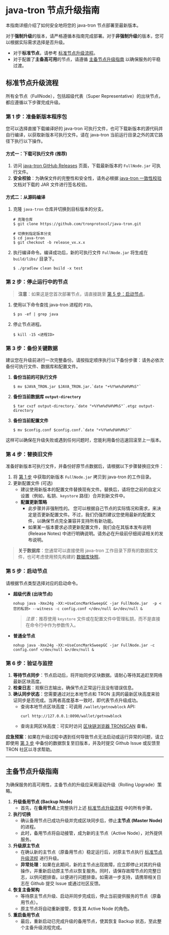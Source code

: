 # java-tron 节点升级指南

本指南详细介绍了如何安全地将您的 java-tron 节点部署至最新版本。

对于**强制升级**的版本，请严格遵循本指南完成部署。对于**非强制升级**的版本，您可以根据实际需求选择是否升级。

  * 对于**标准节点**，请参考 [标准节点升级流程](#standard_process)。
  * 对于配置了**主备高可用**的节点，请遵循 [主备节点升级指南](#primary/backup_upgrade) 以确保服务的平稳过渡。

<a id="standard_process"></a> 
## 标准节点升级流程

所有全节点（FullNode），包括超级代表（Super Representative）的出块节点，都应遵循以下步骤完成升级。

<a id="step1"></a> 
### 第 1 步：准备新版本程序包

您可以选择直接下载编译好的 java-tron 可执行文件，也可下载新版本的源代码并自行编译，以获取新版本可执行文件。请在 java-tron 当前运行目录之外的其它路径下执行以下操作。

#### 方式一：下载可执行文件 (推荐)

1.  访问 [java-tron GitHub Releases](https://github.com/tronprotocol/java-tron/releases) 页面，下载最新版本的 `FullNode.jar` 可执行文件。
2.  **安全校验**：为确保文件的完整性和安全性，请务必根据 [java-tron 一致性校验](https://tronprotocol.github.io/documentation-zh/releases/signature_verification/) 文档对下载的 JAR 文件进行签名校验。

#### 方式二：从源码编译

1.  克隆 `java-tron` 仓库并切换到目标版本的分支。
    ```
    # 克隆仓库
    $ git clone https://github.com/tronprotocol/java-tron.git

    # 切换到指定版本分支
    $ cd java-tron
    $ git checkout -b release_vx.x.x
    ```
2.  执行编译命令。编译成功后，新的可执行文件 `FullNode.jar` 将生成在 `build/libs/` 目录下。
    ```
    $ ./gradlew clean build -x test
    ```

### 第 2 步：停止运行中的节点

> **注意**：如果这是您首次部署节点，请直接跳至 [第 5 步：启动节点](#step5)。

1.  使用以下命令查找 java-tron 进程的 `PID`。
    ```
    $ ps -ef | grep java
    ```
2.  停止节点进程。
    ```
    $ kill -15 <进程ID>
    ```
<a id="step3"></a> 
### 第 3 步：备份关键数据

建议您在升级前进行一次完整备份。请按指定顺序执行以下备份步骤：请务必依次备份可执行文件、数据库和配置文件。

1. **备份当前的可执行文件**
    ```
    $ mv $JAVA_TRON.jar $JAVA_TRON.jar.`date "+%Y%m%d%H%M%S"`
    ```
2. **备份当前数据库 `output-directory`**
    ```
    $ tar cvzf output-directory.`date "+%Y%m%d%H%M%S"`.etgz output-directory
    ```
3. **备份当前配置文件**
    ```
    $ mv $config.conf $config.conf.`date "+%Y%m%d%H%M%S"`
    ```
这样可以确保在升级失败或遇到任何问题时，您能利用备份迅速回滚至上一版本。

### 第 4 步：替换旧文件

准备好新版本可执行文件，并备份好原节点数据后，请根据以下步骤替换旧文件：

1.  将 [第 1 步](#step1) 中获取的新版本 `FullNode.jar` 拷贝到 java-tron 的工作目录。
2. 更新配置文件 (可选)
    - 建议使用新版本的配置文件替换现有文件。替换后，请将您之前的自定义设置（例如，私钥、`keystore` 路径）合并到新文件中。
    - **配置更新策略**
        - 此步骤并非强制性的。 您可以根据自己节点的实际情况和需求，来决定是否更新配置文件。不过，我们仍强烈建议您使用最新的配置文件，以确保节点完全兼容并支持所有新功能。
        - 如果某一版本要求必须更新配置文件，我们会在其版本发布说明 (Release Notes) 中进行明确说明。请务必在升级前仔细阅读相关的发布说明。

> **关于数据库**：您通常可以直接使用 java-tron 工作目录下原有的数据库文件，也可考虑使用预先构建的 [数据库快照](https://tronprotocol.github.io/documentation-zh/using_javatron/backup_restore)。

<a id="step5"></a> 
### 第 5 步：启动节点

请根据节点类型选择对应的启动命令。

  * **超级代表 (出块节点)**

    ```
    nohup java -Xmx24g -XX:+UseConcMarkSweepGC -jar FullNode.jar  -p <您的私钥> --witness -c config.conf </dev/null &>/dev/null &
    ```
    > *注意*：推荐使用 `keystore` 文件或在配置文件中管理私钥，而不是直接在命令行中作为参数传入。
    
  * **普通全节点**

    ```
    nohup java -Xmx24g -XX:+UseConcMarkSweepGC -jar FullNode.jar -c config.conf </dev/null &>/dev/null &
    ```

### 第 6 步：验证与监控

1.  **等待节点同步**：节点启动后，将开始同步区块数据。请耐心等待其追赶至网络最新区块高度。
2.  **检查日志**：观察日志输出，确保节点正常运行且没有错误信息。
3.  **确认同步状态**：您需要通过对比本地节点和 TRON 主网的最新区块高度来验证同步是否完成。当两者高度基本一致时，即代表节点升级成功。
    - 查询本地节点区块高度：可调用 `/wallet/getnowblock` API:
        ```
        curl http://127.0.0.1:8090/wallet/getnowblock
        ```
    - 查询主网区块高度：可实时访问 [区块链浏览器 TRONSCAN](https://tronscan.org) 查看。

**应急预案**：如果在升级过程中遇到任何导致节点无法启动或运行异常的问题，请立即使用 [第 3 步](#step3) 中备份的数据恢复至旧版本，并及时提交 Github Issue 或反馈至 TRON 社区以寻求帮助。

-----
<a id="primary/backup_upgrade"></a> 
## 主备节点升级指南

为确保服务的高可用性，主备节点的升级应采用滚动升级（Rolling Upgrade）策略。

1.  **升级备用节点 (Backup Node)** 
      * 首先，在**备用节点**上完整执行上述 [标准节点升级流程](#standard_process) 中的所有步骤。
2.  **执行切换**
      * 确认备用节点已成功升级并完成区块同步后，停止**主节点 (Master Node)** 的进程。
      * 此时，备用节点将自动接管，成为新的主节点（Active Node），对外提供服务。
3.  **升级原主节点**
      * 在确认新的主节点（原备用节点）稳定运行后，对原主节点执行 [标准节点升级流程](#standard_process) 进行升级。
      * **异常处理**：如果在此期间，新的主节点出现故障，应立即停止对其的升级操作，并重新启动原主节点以恢复服务。同时，请保存故障节点的完整日志，以供问题排查。以便进行问题排查。如需进一步支持，请携带相关日志在 Github 提交 Issue 或通过社区反馈。
4.  **恢复主备架构**
      * 等待原主节点升级、启动并同步完成后，停止当前提供服务的节点（原备用节点）。
      * 原主节点将自动重新接管，恢复其 Active Node 的角色。
5.  **重启备用节点**
      * 最后，重新启动已完成升级的备用节点，使其恢复 Backup 状态，至此整个主备升级流程完成。
